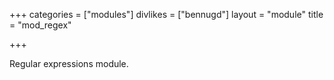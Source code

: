 +++
categories = ["modules"]
divlikes = ["bennugd"]
layout = "module"
title = "mod_regex"

+++

Regular expressions module.
